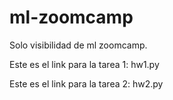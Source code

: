 # ml-zoomcamp
Solo visibilidad de ml zoomcamp.

Este es el link para la tarea 1: hw1.py

Este es el link para la tarea 2: hw2.py

